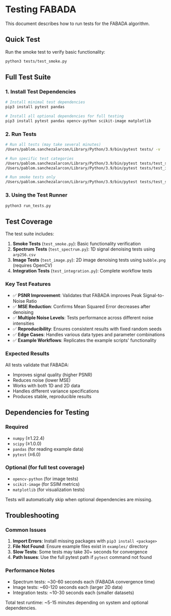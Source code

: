# Testing FABADA

This document describes how to run tests for the FABADA algorithm.

## Quick Test

Run the smoke test to verify basic functionality:

```bash
python3 tests/test_smoke.py
```

## Full Test Suite

### 1. Install Test Dependencies

```bash
# Install minimal test dependencies
pip3 install pytest pandas

# Install all optional dependencies for full testing
pip3 install pytest pandas opencv-python scikit-image matplotlib
```

### 2. Run Tests

```bash
# Run all tests (may take several minutes)
/Users/pablom.sanchezalarcon/Library/Python/3.9/bin/pytest tests/ -v

# Run specific test categories
/Users/pablom.sanchezalarcon/Library/Python/3.9/bin/pytest tests/test_spectrum.py -v
/Users/pablom.sanchezalarcon/Library/Python/3.9/bin/pytest tests/test_integration.py -v

# Run smoke tests only
/Users/pablom.sanchezalarcon/Library/Python/3.9/bin/pytest tests/test_smoke.py -v
```

### 3. Using the Test Runner

```bash
python3 run_tests.py
```

## Test Coverage

The test suite includes:

1. **Smoke Tests** (`test_smoke.py`): Basic functionality verification
2. **Spectrum Tests** (`test_spectrum.py`): 1D signal denoising tests using `arp256.csv`
3. **Image Tests** (`test_image.py`): 2D image denoising tests using `bubble.png` (requires OpenCV)
4. **Integration Tests** (`test_integration.py`): Complete workflow tests

### Key Test Features

- ✅ **PSNR Improvement**: Validates that FABADA improves Peak Signal-to-Noise Ratio
- ✅ **MSE Reduction**: Confirms Mean Squared Error decreases after denoising
- ✅ **Multiple Noise Levels**: Tests performance across different noise intensities
- ✅ **Reproducibility**: Ensures consistent results with fixed random seeds
- ✅ **Edge Cases**: Handles various data types and parameter combinations
- ✅ **Example Workflows**: Replicates the example scripts' functionality

### Expected Results

All tests validate that FABADA:
- Improves signal quality (higher PSNR)
- Reduces noise (lower MSE)  
- Works with both 1D and 2D data
- Handles different variance specifications
- Produces stable, reproducible results

## Dependencies for Testing

### Required
- `numpy` (≥1.22.4)
- `scipy` (≥1.0.0)
- `pandas` (for reading example data)
- `pytest` (≥6.0)

### Optional (for full test coverage)
- `opencv-python` (for image tests)
- `scikit-image` (for SSIM metrics)
- `matplotlib` (for visualization tests)

Tests will automatically skip when optional dependencies are missing.

## Troubleshooting

### Common Issues

1. **Import Errors**: Install missing packages with `pip3 install <package>`
2. **File Not Found**: Ensure example files exist in `examples/` directory
3. **Slow Tests**: Some tests may take 30+ seconds for convergence
4. **Path Issues**: Use the full pytest path if `pytest` command not found

### Performance Notes

- Spectrum tests: ~30-60 seconds each (FABADA convergence time)
- Image tests: ~60-120 seconds each (larger 2D data)  
- Integration tests: ~10-30 seconds each (smaller datasets)

Total test runtime: ~5-15 minutes depending on system and optional dependencies.